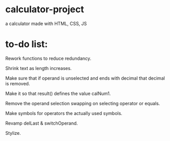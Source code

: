 # calculator-project
a calculator made with HTML, CSS, JS


# to-do list:

Rework functions to reduce redundancy.

Shrink text as length increases.

Make sure that if operand is unselected and ends with decimal that decimal is removed.

Make it so that result() defines the value calNum1.

Remove the operand selection swapping on selecting operator or equals.

Make symbols for operators the actually used symbols.

Revamp delLast & switchOperand.

Stylize.